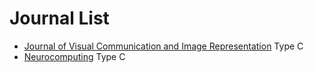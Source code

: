 # Journal List

- [Journal of Visual Communication and Image Representation] Type C
- [Neurocomputing] Type C

[//]: # (Reference Set)

[Journal of Visual Communication and Image Representation]:<https://www.journals.elsevier.com/journal-of-visual-communication-and-image-representation>

[Neurocomputing]:<https://www.journals.elsevier.com/neurocomputing>
